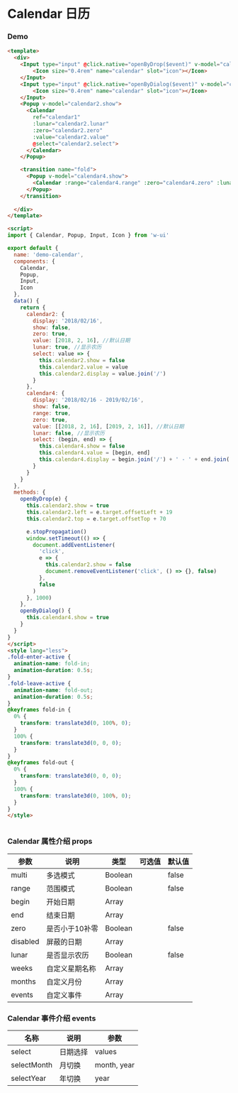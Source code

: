 # Calendar 日历

### Demo

```html
<template>
  <div>
    <Input type="input" @click.native="openByDrop($event)" v-model="calendar2.display" readonly>
        <Icon size="0.4rem" name="calendar" slot="icon"></Icon>
    </Input>
    <Input type="input" @click.native="openByDialog($event)" v-model="calendar4.display" readonly>
        <Icon size="0.4rem" name="calendar" slot="icon"></Icon>
    </Input>
    <Popup v-model="calendar2.show">
      <Calendar
        ref="calendar1"
        :lunar="calendar2.lunar" 
        :zero="calendar2.zero" 
        :value="calendar2.value" 
        @select="calendar2.select">
      </Calendar>
    </Popup>

    <transition name="fold">
      <Popup v-model="calendar4.show">
        <Calendar :range="calendar4.range" :zero="calendar4.zero" :lunar="calendar4.lunar" :value="calendar4.value"  @select="calendar4.select"></Calendar>
      </Popup>
    </transition>
    
  </div>
</template>

<script>
import { Calendar, Popup, Input, Icon } from 'w-ui'

export default {
  name: 'demo-calendar',
  components: {
    Calendar,
    Popup,
    Input,
    Icon
  },
  data() {
    return {
      calendar2: {
        display: '2018/02/16',
        show: false,
        zero: true,
        value: [2018, 2, 16], //默认日期
        lunar: true, //显示农历
        select: value => {
          this.calendar2.show = false
          this.calendar2.value = value
          this.calendar2.display = value.join('/')
        }
      },
      calendar4: {
        display: '2018/02/16 - 2019/02/16',
        show: false,
        range: true,
        zero: true,
        value: [[2018, 2, 16], [2019, 2, 16]], //默认日期
        lunar: false, //显示农历
        select: (begin, end) => {
          this.calendar4.show = false
          this.calendar4.value = [begin, end]
          this.calendar4.display = begin.join('/') + ' - ' + end.join('/')
        }
      }
    }
  },
  methods: {
    openByDrop(e) {
      this.calendar2.show = true
      this.calendar2.left = e.target.offsetLeft + 19
      this.calendar2.top = e.target.offsetTop + 70

      e.stopPropagation()
      window.setTimeout(() => {
        document.addEventListener(
          'click',
          e => {
            this.calendar2.show = false
            document.removeEventListener('click', () => {}, false)
          },
          false
        )
      }, 1000)
    },
    openByDialog() {
      this.calendar4.show = true
    }
  }
}
</script>
<style lang="less">
.fold-enter-active {
  animation-name: fold-in;
  animation-duration: 0.5s;
}
.fold-leave-active {
  animation-name: fold-out;
  animation-duration: 0.5s;
}
@keyframes fold-in {
  0% {
    transform: translate3d(0, 100%, 0);
  }
  100% {
    transform: translate3d(0, 0, 0);
  }
}
@keyframes fold-out {
  0% {
    transform: translate3d(0, 0, 0);
  }
  100% {
    transform: translate3d(0, 100%, 0);
  }
}
</style>



```

###  Calendar 属性介绍  props

| 参数           | 说明        | 类型       | 可选值        | 默认值     |
|---------------|-------------|-----------|--------------|-----------|
| multi         | 多选模式     | Boolean    |             |   false   |
| range         | 范围模式     | Boolean    |             |  false    |
| begin         | 开始日期      | Array     |              |          | 
| end           | 结束日期      | Array     |              |          | 
| zero          | 是否小于10补零 | Boolean   |              |  false   | 
| disabled      | 屏蔽的日期     | Array    |              |          | 
| lunar         | 是否显示农历   | Boolean    |              |  false  | 
| weeks         | 自定义星期名称  | Array    |              |          | 
| months        | 自定义月份      | Array    |              |          | 
| events        | 自定义事件      | Array    |              |          | 


### Calendar 事件介绍 events

|名称           | 说明          | 参数         |
|--------------|---------------|-------------|
| select       | 日期选择       | values       |
| selectMonth  | 月切换         | month, year  |
| selectYear   | 年切换         | year         |